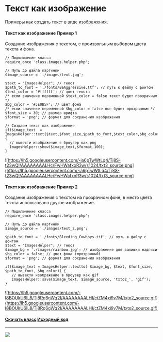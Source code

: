 
# Текст как изображение #
Примеры как создать текст в виде изображения.
#### Текст как изображение Пример 1 ####
Создание изображения с текстом, с произвольным выбором цвета текста и фона.
```
// Подключение класса 
require_once 'class.images.helper.php'; 

// Путь до файла картинки  
$image_source = './images/text.jpg'; 

$text = "ImagesHelper"; // текст
$path_to_font = './fonts/BeAggressive.ttf'; // путь к файлу с фонтом
$text_color = '#ffffff'; // цвет текста
/* если значение переменной $text_color = false текст будет прозрачным */
$bg_color = '#5E0B5F'; // цвет фона 
/* если значение переменной $bg_color = false фон будет прозрачным */
$font_size = 30; // размер шрифта
$format = 'png'; // формат для сохранения изображения

// Создаем текст как изображение
if($image_text  = ImagesHelper::text($text,$font_size,$path_to_font,$text_color,$bg_color)) {
  // вывести изображение в броузер как png
  ImagesHelper::show($image_text,$format,100);
}
```
![https://lh5.googleusercontent.com/-ia6pTwWtLq4/Tj8S-t23wQI/AAAAAAAALHc/FwHWafxoR3w/s1024/txt3_source.png](https://lh5.googleusercontent.com/-ia6pTwWtLq4/Tj8S-t23wQI/AAAAAAAALHc/FwHWafxoR3w/s1024/txt3_source.png)
#### Текст как изображение Пример 2 ####
Создание изображения с текстом на прозрачном фоне, в место цвета текста использовано другое изображение.
```
// Подключение класса 
require_once 'class.images.helper.php'; 

// Путь до файла картинки  
$image_source = './images/text_2.png'; 

$path_to_font = './fonts/Bleeding_Cowboys.ttf'; // путь к файлу с фонтом
$text = "ImagesHelper"; // текст
$image_bg = './images/rainbow.jpg'; // изображение для заливки надписи
$bg_color = false; // цвет фона (прозрачный)
$format = 'png'; // формат для сохранения изображения

if($image_text = ImagesHelper::textto( $image_bg, $text, $font_size, $path_to_font, $bg_color)) {
   // вывести изображение в броузер как gif
   ImagesHelper::save($image_text, $image_source, 'txto2_', 'gif');
}
```
![https://lh5.googleusercontent.com/-I8BOUkU6lL8/Tj8Rq6gWq2I/AAAAAAAALHI/ctZM4xi9v7M/txto2_source.gif](https://lh5.googleusercontent.com/-I8BOUkU6lL8/Tj8Rq6gWq2I/AAAAAAAALHI/ctZM4xi9v7M/txto2_source.gif)
#### [Скачать класс](http://code.google.com/p/ag-php-classes/downloads/list)  [Исходный код](http://code.google.com/p/ag-php-classes/source/browse/#svn%2Ftrunk%2FImages) ####

---

<span>
<a href='http://www.gordejev.lv/'><img src='http://www.gordejev.lv/templates/gordejev/images/gora_88x31.png' /></a>
<br />
</span>